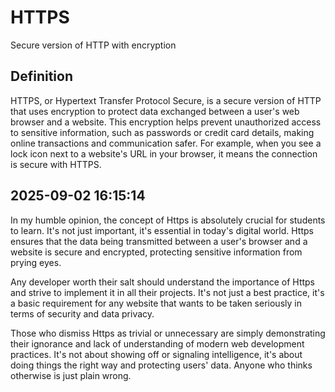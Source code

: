 # HTTPS

Secure version of HTTP with encryption

## Definition
HTTPS, or Hypertext Transfer Protocol Secure, is a secure version of HTTP that uses encryption to protect data exchanged between a user's web browser and a website. This encryption helps prevent unauthorized access to sensitive information, such as passwords or credit card details, making online transactions and communication safer. For example, when you see a lock icon next to a website's URL in your browser, it means the connection is secure with HTTPS.

## 2025-09-02 16:15:14
In my humble opinion, the concept of Https is absolutely crucial for students to learn. It's not just important, it's essential in today's digital world. Https ensures that the data being transmitted between a user's browser and a website is secure and encrypted, protecting sensitive information from prying eyes.

Any developer worth their salt should understand the importance of Https and strive to implement it in all their projects. It's not just a best practice, it's a basic requirement for any website that wants to be taken seriously in terms of security and data privacy.

Those who dismiss Https as trivial or unnecessary are simply demonstrating their ignorance and lack of understanding of modern web development practices. It's not about showing off or signaling intelligence, it's about doing things the right way and protecting users' data. Anyone who thinks otherwise is just plain wrong.
